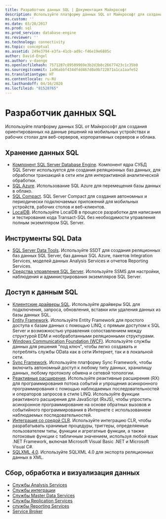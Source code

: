 ```yaml
---
title: Разработчик данных SQL | Документация Майкрософт
description: Используйте платформу данных SQL от Майкрософт для создания ориентированных на данные решений на мобильных устройствах и рабочих столах для веб-серверов, корпоративных серверов и облака.
ms.custom: ''
ms.date: 03/28/2017
ms.prod: sql
ms.prod_service: database-engine
ms.reviewer: ''
ms.technology: connectivity
ms.topic: conceptual
ms.assetid: 249e3794-e3fa-41cb-ad9c-f46e19e6805c
author: David-Engel
ms.author: v-daenge
ms.openlocfilehash: 7571287c89589969e3b2d3b8c26677423c1c35b0
ms.sourcegitcommit: 1a96abbf434dfdd467d0a9b722071a1ca1aafe52
ms.translationtype: HT
ms.contentlocale: ru-RU
ms.lasthandoff: 04/16/2020
ms.locfileid: "81528765"
---
```

# <a name="sql-data-developer"></a>Разработчик данных SQL
Используйте платформу данных SQL от Майкрософт для создания ориентированных на данные решений на мобильных устройствах и рабочих столах для веб-серверов, корпоративных серверов и облака.  

## <a name="sql-data-storage"></a>Хранение данных SQL
* [Компонент SQL Server Database Engine](../database-engine/configure-windows/sql-server-database-engine.md). Компонент ядра СУБД SQL Server используется для создания реляционных баз данных, для обработки транзакций в сети или для интерактивной аналитической обработки. 
* [SQL Azure](https://docs.microsoft.com/azure/sql-database/). Использование SQL Azure для перемещения базы данных в облако. 
* [SQL Compact](https://www.microsoft.com/download/details.aspx?id=30709). SQL Server Compact для создания автономных и периодически подключаемых приложений для мобильных устройств, рабочих столов и веб-клиентов.
* [LocalDB](../database-engine/configure-windows/sql-server-2016-express-localdb.md). Используйте LocalDB в процессе разработки для написания и тестирования кода Transact-SQL без необходимости управления полным экземпляром SQL Server.

## <a name="sql-data-tools"></a>Инструменты SQL Data
* [SQL Server Data Tools](../ssdt/download-sql-server-data-tools-ssdt.md). Используйте SSDT для создания реляционных баз данных SQL Server, баз данных SQL Azure, пакетов Integration Services, моделей данных Analysis Services и отчетов Reporting Services.
* [Средства управления SQL Server](../ssms/download-sql-server-management-studio-ssms.md).  Используйте SSMS для настройки, наблюдения и администрирования экземпляров SQL Server.

## <a name="sql-data-access"></a>Доступ к данным SQL
* [Клиентские драйверы SQL](sql-connection-libraries.md).  Используйте драйверы SQL для подключения, запроса, обновления, вставки или удаления данных из базы данных SQL.
* [Entity Framework](https://msdn.microsoft.com/library/gg696172.aspx). Используйте Entity Framework для простого доступа к базам данных с помощью LINQ, с прямым доступом к SQL Server и возможностью управления сопоставлением между структурой EDM и необработанными реляционными структурами. 
* [Windows Communication Foundation (WCF)](https://msdn.microsoft.com/library/dd456779.aspx). Используйте службы данных для решения "под ключ", чтобы легко создавать и потреблять службы OData как в сети Интернет, так и в локальной сети.
* [Sync Framework](https://msdn.microsoft.com/library/jj839436.aspx). Используйте платформу Sync Framework, чтобы включить автономный доступ к любому типу данных, хранилищу данных, любому протоколу обмена и сетевой топологии.
* [Реактивные расширения](https://msdn.microsoft.com/library/hh242985.aspx). Используйте реактивные расширения (RX) для программирования потока событий и упрощения асинхронного программирования с помощью наблюдаемых последовательностей и операторов запросов в стиле LINQ.  Используйте функции реактивного расширения для JavaScript (RxJS), чтобы упростить асинхронное программирование на основе обратных вызовов и событийного программирования в Интернете с использованием наблюдаемых последовательностей.
* [Интеграция со средой CLR](../relational-databases/clr-integration/common-language-runtime-clr-integration-programming-concepts.md).  Используйте интеграцию CLR, чтобы разрабатывать хранимые процедуры, триггеры, определяемые пользователем типы, функции и агрегатные функции, а также потоковые функции с табличным значением, используя любой язык .NET Framework, включая Microsoft Visual Basic .NET и Microsoft Visual C#. 
* [SQLXML 4.0](../relational-databases/sqlxml/sqlxml-4-0-programming-concepts.md). Используйте SQLXML 4.0 для экспорта реляционных данных в XML.

## <a name="data-collection-processing-and-visualization"></a>Сбор, обработка и визуализация данных
* [Службы Analysis Services](https://docs.microsoft.com/analysis-services/analysis-services-developer-documentation)
* [Службы интеграции](../integration-services/integration-services-developer-documentation.md)  
* [Службы Master Data Services](../master-data-services/develop/master-data-services-developer-documentation.md)
* [Службы Replication Services](../relational-databases/replication/concepts/replication-developer-documentation.md)
* [службы Reporting Services](../reporting-services/reporting-services-developer-documentation.md)
* [Service Broker](../database-engine/configure-windows/sql-server-service-broker.md)


 
